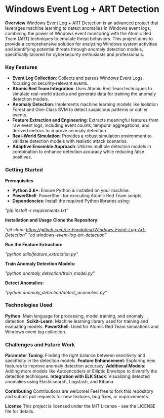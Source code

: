 <h1>Windows Event Log + ART Detection</h1>

**Overview**
Windows Event Log + ART Detection is an advanced project that leverages machine learning to detect anomalies in Windows event logs, combining the power of Windows event monitoring with the Atomic Red Team (ART) techniques to emulate threat behaviors. This project aims to provide a comprehensive solution for analyzing Windows system activities and identifying potential threats through anomaly detection models, specifically tailored for cybersecurity enthusiasts and professionals.

<h3>Key Features</h3>

- **Event Log Collection**: Collects and parses Windows Event Logs, focusing on security-relevant events.
- **Atomic Red Team Integration**: Uses Atomic Red Team techniques to simulate real-world attacks and generate data for training the anomaly detection models.
- **Anomaly Detection**: Implements machine learning models like Isolation Forest and One-Class SVM to detect suspicious patterns or outlier events.
- **Feature Extraction and Engineering**: Extracts meaningful features from raw event logs, including event counts, temporal aggregations, and derived metrics to improve anomaly detection.
- **Real-World Simulation**: Provides a robust simulation environment to validate detection models with realistic attack scenarios.
- **Adaptive Ensemble Approach**: Utilizes multiple detection models in combination to enhance detection accuracy while reducing false positives.

<h3>Getting Started</h3>

**Prerequisites**
- **Python 3.8+**: Ensure Python is installed on your machine.
- **PowerShell**: PowerShell for executing Atomic Red Team scripts.
- **Dependencies**: Install the required Python libraries using:

_"pip install -r requirements.txt"_

**Installation and Usage**
**Clone the Repository**:

_"git clone https://github.com/Le-Fondateur/Windows-Event-Log-Art-Detection"_
_"cd windows-event-log-art-detection"_

**Run the Feature Extraction:**

_"python utils/feature_extraction.py"_

**Train Anomaly Detection Models:**

_"python anomaly_detection/train_model.py"_

**Detect Anomalies:**

_"python anomaly_detection/detect_anomalies.py"_

<h3>Technologies Used</h3>

**Python**: Main language for processing, model training, and anomaly detection.
**Scikit-Learn**: Machine learning library used for training and evaluating models.
**PowerShell**: Used for Atomic Red Team simulations and Windows event log collection.

<h3>Challenges and Future Work</h3>

**Parameter Tuning**: Finding the right balance between sensitivity and specificity in the detection models.
**Feature Enhancement**: Exploring new features to improve anomaly detection accuracy.
**Additional Models**: Adding more models like Autoencoders or Elliptic Envelope to diversify the detection techniques.
**Integration with ELK Stack**: Visualizing detected anomalies using Elasticsearch, Logstash, and Kibana.

**Contributing**
Contributions are welcome! Feel free to fork this repository and submit pull requests for new features, bug fixes, or improvements.

**License**
This project is licensed under the MIT License - see the LICENSE file for details.

